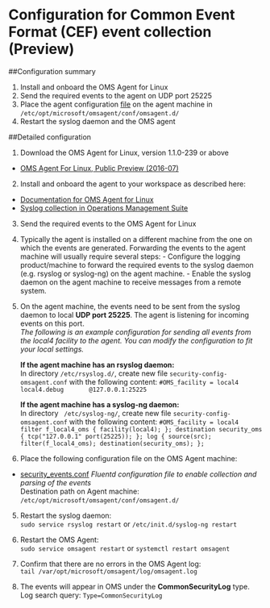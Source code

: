 # Configuration for Common Event Format (CEF) event collection (Preview)

##Configuration summary
1. Install and onboard the OMS Agent for Linux
2. Send the required events to the agent on UDP port 25225
3. Place the agent configuration [file][1] on the agent machine in ```/etc/opt/microsoft/omsagent/conf/omsagent.d/```
4. Restart the syslog daemon and the OMS agent


##Detailed configuration
1. Download the OMS Agent for Linux, version 1.1.0-239 or above
  - [OMS Agent For Linux, Public Preview (2016-07)](https://github.com/Microsoft/OMS-Agent-for-Linux/releases/tag/v1.1.0-239)    

2. Install and onboard the agent to your workspace as described here:
  - [Documentation for OMS Agent for Linux](https://github.com/Microsoft/OMS-Agent-for-Linux)  
  - [Syslog collection in Operations Management Suite](https://blogs.technet.microsoft.com/msoms/2016/05/12/syslog-collection-in-operations-management-suite/)  

3. Send the required events to the OMS Agent for Linux
  1. Typically the agent is installed on a different machine from the one on which the events are generated.
	Forwarding the events to the agent machine will usually require several steps:
	- Configure the logging product/machine to forward the required events to the syslog daemon (e.g. rsyslog or syslog-ng) on the agent machine.
	- Enable the syslog daemon on the agent machine to receive messages from a remote system.
	
  2. On the agent machine, the events need to be sent from the syslog daemon to local **UDP port 25225**. The agent is listening for incoming events on this port.  
	*The following is an example configuration for sending all events from the local4 facility to the agent.
	You can modify the configuration to fit your local settings.* 
	
	  **If the agent machine has an rsyslog daemon:**  
	  In directory ```/etc/rsyslog.d/```, create new file ```security-config-omsagent.conf``` with the following content:
	```
	#OMS_facility = local4
	local4.debug       @127.0.0.1:25225
	```  
	
	
	  **If the agent machine has a syslog-ng daemon:**  
	  In directory ``` /etc/syslog-ng/```, create new file ```security-config-omsagent.conf``` with the following content:
	```
	#OMS_facility = local4
	filter f_local4_oms { facility(local4); };
	destination security_oms { tcp("127.0.0.1" port(25225)); };
	log { source(src); filter(f_local4_oms); destination(security_oms); };
	```

4. Place the following configuration file on the OMS Agent machine:  
  - [security_events.conf][1]
  _Fluentd configuration file to enable collection and parsing of the events_  
	Destination path on Agent machine: ```/etc/opt/microsoft/omsagent/conf/omsagent.d/```  


5. Restart the syslog daemon:  
```sudo service rsyslog restart``` or ```/etc/init.d/syslog-ng restart```


6. Restart the OMS Agent:  
```sudo service omsagent restart``` or ```systemctl restart omsagent```

7. Confirm that there are no errors in the OMS Agent log:  
```tail /var/opt/microsoft/omsagent/log/omsagent.log```

8. The events will appear in OMS under the **CommonSecurityLog** type.  
Log search query: ```Type=CommonSecurityLog```

[1]: https://raw.githubusercontent.com/Microsoft/OMS-Agent-for-Linux/4e90f23e62e935c32a90974ddc082b4966f26254/installer/conf/omsagent.d/security_events.conf
